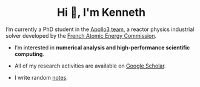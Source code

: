 <h1 align="center">Hi 👋, I'm Kenneth</h1>

I’m currently a PhD student in the [Apollo3 team](https://hal-cea.archives-ouvertes.fr/cea-02509714), a reactor physics industrial solver developed by the [French Atomic Energy Commission](https://www.cea.fr/english).

- I’m interested in **numerical analysis and high-performance scientific computing**.

- All of my research activities are available on [Google Scholar](https://scholar.google.com/citations?user=zumTckUAAAAJ).

- I write random [notes](https://kennethassogba.github.io/notes.html).

